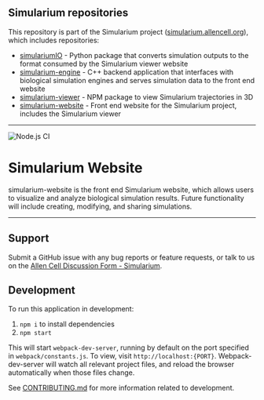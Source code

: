 ## Simularium repositories
This repository is part of the Simularium project ([simularium.allencell.org](https://simularium.allencell.org)), which includes repositories:
- [simulariumIO](https://github.com/simularium/simulariumio) - Python package that converts simulation outputs to the format consumed by the Simularium viewer website
- [simularium-engine](https://github.com/simularium/simularium-engine) - C++ backend application that interfaces with biological simulation engines and serves simulation data to the front end website
- [simularium-viewer](https://github.com/simularium/simularium-viewer) - NPM package to view Simularium trajectories in 3D
- [simularium-website](https://github.com/simularium/simularium-website) - Front end website for the Simularium project, includes the Simularium viewer

---

![Node.js CI](https://github.com/simularium/simularium-website/workflows/Node.js%20CI/badge.svg)

# Simularium Website

simularium-website is the front end Simularium website, which allows users to visualize and analyze biological simulation results. Future functionality will include creating, modifying, and sharing simulations.

---

## Support

Submit a GitHub issue with any bug reports or feature requests, or talk to us on the [Allen Cell Discussion Form - Simularium][community].

[community]: https://forum.allencell.org/c/software-code/simularium/

## Development

To run this application in development: 

1. `npm i` to install dependencies 
2. `npm start`

This will start `webpack-dev-server`, running by default
on the port specified in `webpack/constants.js`. To view, visit `http://localhost:{PORT}`. Webpack-dev-server will watch all relevant project files, and reload the browser automatically when those files change.

See [CONTRIBUTING.md](CONTRIBUTING.md) for more information related to development.